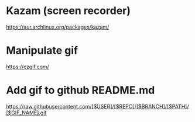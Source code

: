# Kazam (screen recorder)

https://aur.archlinux.org/packages/kazam/

# Manipulate gif

https://ezgif.com/

# Add gif to github README.md

https://raw.githubusercontent.com/[$USER]/[$REPO]/[$BRANCH]/[$PATH]/[$GIF_NAME].gif
